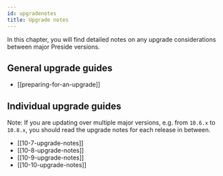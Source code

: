 ```yaml
---
id: upgradenotes
title: Upgrade notes
---
```


In this chapter, you will find detailed notes on any upgrade considerations between major Preside versions.

## General upgrade guides

* [[preparing-for-an-upgrade]]

## Individual upgrade guides

Note: If you are updating over multiple major versions, e.g. from `10.6.x` to `10.8.x`, you should read the upgrade notes for each release in between.

* [[10-7-upgrade-notes]]
* [[10-8-upgrade-notes]]
* [[10-9-upgrade-notes]]
* [[10-10-upgrade-notes]]
